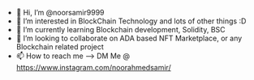 - 👋 Hi, I’m @noorsamir9999
- 👀 I’m interested in BlockChain Technology and lots of other things :D
- 🌱 I’m currently learning Blockchain development, Solidity, BSC
- 💞️ I’m looking to collaborate on ADA based NFT Marketplace, or any Blockchain related project 
- 📫 How to reach me --> DM Me @ https://www.instagram.com/noorahmedsamir/

<!---
noorsamir9999/noorsamir9999 is a ✨ special ✨ repository because its `README.md` (this file) appears on your GitHub profile.
You can click the Preview link to take a look at your changes.
--->
